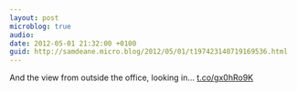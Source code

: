 ```yaml
---
layout: post
microblog: true
audio: 
date: 2012-05-01 21:32:00 +0100
guid: http://samdeane.micro.blog/2012/05/01/t197423140719169536.html
---
```

And the view from outside the office, looking in... [t.co/gx0hRo9K](http://t.co/gx0hRo9K)
